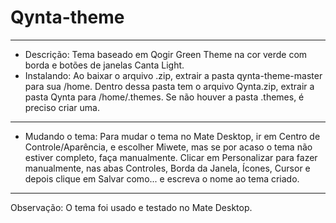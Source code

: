 # Qynta-theme
_____
* Descrição: Tema baseado em Qogir Green Theme na cor verde com borda e botões de janelas Canta Light.
* Instalando: Ao baixar o arquivo .zip, extrair a pasta qynta-theme-master para sua /home. Dentro dessa pasta tem o arquivo Qynta.zip, extrair a pasta Qynta para /home/.themes. Se não houver a pasta .themes, é preciso criar uma.
_____
* Mudando o tema: Para mudar o tema no Mate Desktop, ir em Centro de Controle/Aparência, e escolher Miwete, mas se por acaso o tema não estiver completo, faça manualmente. Clicar em Personalizar para fazer manualmente, nas abas Controles, Borda da Janela, Ícones, Cursor e depois clique em Salvar como... e escreva o nome ao tema criado.
_____
Observação: O tema foi usado e testado no Mate Desktop.
